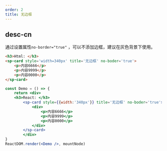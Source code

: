 ```yaml
---
order: 2
title: 无边框
---
```




## desc-cn 
通过设置属性`no-border="true"` ，可以不添加边框，建议在灰色背景下使用。

```html
<h3>Html: </h3>
<sp-card style='width=340px' title='无边框' no-boder='true'>
    <p>内容6666</p>
    <p>内容9999</p>
    <p>内容0000</p>
</sp-card>
```

```jsx
const Demo = () => {
    return <div>
    <h3>React: </h3>
        <sp-card style={{width:'340px'}} title='无边框' no-boder='true'>
            <div>
                <p>内容6666</p>
                <p>内容9999</p>
                <p>内容0000</p>
            </div>
        </sp-card>
        </div>
}
ReactDOM.render(<Demo />, mountNode)
```